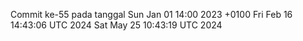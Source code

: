 Commit ke-55 pada tanggal Sun Jan 01 14:00 2023 +0100
Fri Feb 16 14:43:06 UTC 2024
Sat May 25 10:43:19 UTC 2024
